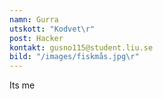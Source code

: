 ```yaml
---
namn: Gurra
utskott: "Kodvet\r"
post: Hacker
kontakt: gusno115@student.liu.se
bild: "/images/fiskmås.jpg\r"
---
```

Its me